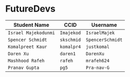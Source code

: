 # FutureDevs

|     Student Name     | CCID       | Username        |
| -------------------  | --------   | ----------------|
| `Israel Majekodunmi` | `Imajekod` |  `IsraelMajek`  |
|   `Spencer Schmidt`  | `skschmid` | `SpencerSchmidt`|
| `Komalpreet Kaur`    | `komalpr4` | `justkomal`     |
| `Daren Xu`           | `daren1`   | `DarenXu`       |
| `Mashhood Rafeh`     | `rafeh`    | `mrafeh624`     |
| `Pranav Gupta`       | `pg5`      |  `Pra-nav-G`    |

